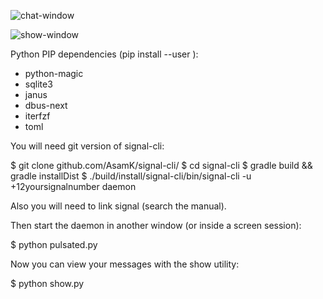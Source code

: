 ![chat-window](https://raw.githubusercontent.com/narodnik/pulsate/master/screens/chat-window.png)

![show-window](https://github.com/narodnik/pulsate/blob/master/screens/show-window.png)

Python PIP dependencies (pip install --user <package>):

* python-magic
* sqlite3
* janus
* dbus-next
* iterfzf
* toml

You will need git version of signal-cli:

$ git clone github.com/AsamK/signal-cli/
$ cd signal-cli
$ gradle build && gradle installDist
$ ./build/install/signal-cli/bin/signal-cli -u +12yoursignalnumber daemon

Also you will need to link signal (search the manual).

Then start the daemon in another window (or inside a screen session):

$ python pulsated.py

Now you can view your messages with the show utility:

$ python show.py

